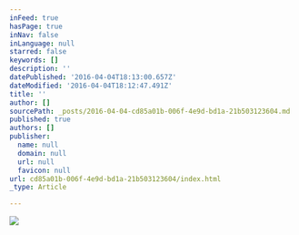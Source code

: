 ```yaml
---
inFeed: true
hasPage: true
inNav: false
inLanguage: null
starred: false
keywords: []
description: ''
datePublished: '2016-04-04T18:13:00.657Z'
dateModified: '2016-04-04T18:12:47.491Z'
title: ''
author: []
sourcePath: _posts/2016-04-04-cd85a01b-006f-4e9d-bd1a-21b503123604.md
published: true
authors: []
publisher:
  name: null
  domain: null
  url: null
  favicon: null
url: cd85a01b-006f-4e9d-bd1a-21b503123604/index.html
_type: Article

---
```

![](https://the-grid-user-content.s3-us-west-2.amazonaws.com/5783ebc0-8e0f-4aed-8970-926a7fe7dd6a.png)